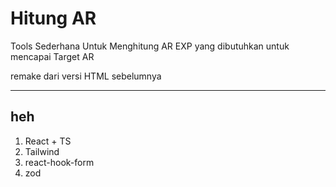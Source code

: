 # Hitung AR

Tools Sederhana Untuk Menghitung AR EXP yang dibutuhkan untuk mencapai Target AR

remake dari versi HTML sebelumnya

---

## heh

1. React + TS
2. Tailwind
3. react-hook-form
4. zod

